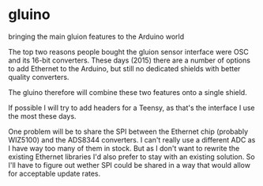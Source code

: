 # gluino
bringing the main gluion features to the Arduino world

The top two reasons people bought the gluion sensor interface were OSC and its 16-bit converters.
These days (2015) there are a number of options to add Ethernet to the Arduino, but still no dedicated shields with better quality converters.

The gluino therefore will combine these two features onto a single shield.

If possible I will try to add headers for a Teensy, as that's the interface I use the most these days.

One problem will be to share the SPI between the Ethernet chip (probably WIZ5100) and the ADS8344 converters. I can't really use a different ADC as I have way too many of them in stock. But as I don't want to rewrite the existing Ethernet libraries I'd also prefer to stay with an existing solution. 
So I'll have to figure out wether SPI could be shared in a way that would allow for acceptable update rates.
